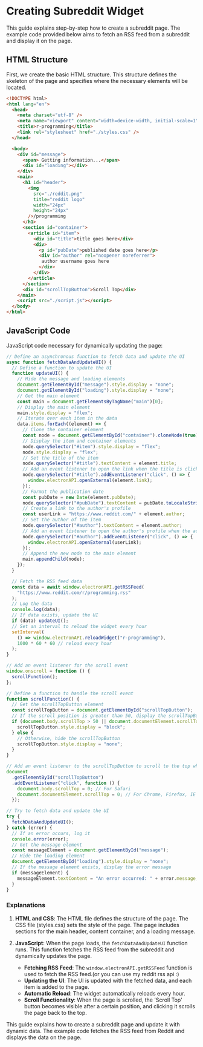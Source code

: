 # Creating Subreddit Widget

This guide explains step-by-step how to create a subreddit page. The example code provided below aims to fetch an RSS feed from a subreddit and display it on the page.

## HTML Structure

First, we create the basic HTML structure. This structure defines the skeleton of the page and specifies where the necessary elements will be located.

```html
<!DOCTYPE html>
<html lang="en">
  <head>
    <meta charset="utf-8" />
    <meta name="viewport" content="width=device-width, initial-scale=1" />
    <title>r-programming</title>
    <link rel="stylesheet" href="./styles.css" />
  </head>

  <body>
    <div id="message">
      <span> Getting information...</span>
      <div id="loading"></div>
    </div>
    <main>
      <h1 id="header">
        <img
          src="./reddit.png"
          title="reddit logo"
          width="24px"
          height="24px"
        />/programming
      </h1>
      <section id="container">
        <article id="item">
          <div id="title">title goes here</div>
          <div>
            <p id="pubDate">published date goes here</p>
            <div id="author" rel="noopener noreferrer">
             author username goes here
            </div>
          </div>
        </article>
      </section>
      <div id="scrollTopButton">Scroll Top</div>
    </main>
    <script src="./script.js"></script>
  </body>
</html>
```

## JavaScript Code

JavaScript code necessary for dynamically updating the page:

```javascript
// Define an asynchronous function to fetch data and update the UI
async function fetchDataAndUpdateUI() {
  // Define a function to update the UI
  function updateUI() {
    // Hide the message and loading elements
    document.getElementById("message").style.display = "none";
    document.getElementById("loading").style.display = "none";
    // Get the main element
    const main = document.getElementsByTagName("main")[0];
    // Display the main element
    main.style.display = "flex";
    // Iterate over each item in the data
    data.items.forEach((element) => {
      // Clone the container element
      const node = document.getElementById("container").cloneNode(true);
      // Display the item and container elements
      node.querySelector("#item").style.display = "flex";
      node.style.display = "flex";
      // Set the title of the item
      node.querySelector("#title").textContent = element.title;
      // Add an event listener to open the link when the title is clicked
      node.querySelector("#title").addEventListener("click", () => {
        window.electronAPI.openExternal(element.link);
      });
      // Format the publication date
      const pubDate = new Date(element.pubDate);
      node.querySelector("#pubDate").textContent = pubDate.toLocaleString();
      // Create a link to the author's profile
      const userLink = "https://www.reddit.com/" + element.author;
      // Set the author of the item
      node.querySelector("#author").textContent = element.author;
      // Add an event listener to open the author's profile when the author is clicked
      node.querySelector("#author").addEventListener("click", () => {
        window.electronAPI.openExternal(userLink);
      });
      // Append the new node to the main element
      main.appendChild(node);
    });
  }

  // Fetch the RSS feed data
  const data = await window.electronAPI.getRSSFeed(
    "https://www.reddit.com/r/programming.rss"
  );
  // Log the data
  console.log(data);
  // If data exists, update the UI
  if (data) updateUI();
  // Set an interval to reload the widget every hour
  setInterval(
    () => window.electronAPI.reloadWidget("r-programming"),
    1000 * 60 * 60 // reload every hour
  );
}

// Add an event listener for the scroll event
window.onscroll = function () {
  scrollFunction();
};

// Define a function to handle the scroll event
function scrollFunction() {
  // Get the scrollTopButton element
  const scrollTopButton = document.getElementById("scrollTopButton");
  // If the scroll position is greater than 50, display the scrollTopButton
  if (document.body.scrollTop > 50 || document.documentElement.scrollTop > 50) {
    scrollTopButton.style.display = "block";
  } else {
    // Otherwise, hide the scrollTopButton
    scrollTopButton.style.display = "none";
  }
}

// Add an event listener to the scrollTopButton to scroll to the top when clicked
document
  .getElementById("scrollTopButton")
  .addEventListener("click", function () {
    document.body.scrollTop = 0; // For Safari
    document.documentElement.scrollTop = 0; // For Chrome, Firefox, IE and Opera
  });

// Try to fetch data and update the UI
try {
  fetchDataAndUpdateUI();
} catch (error) {
  // If an error occurs, log it
  console.error(error);
  // Get the message element
  const messageElement = document.getElementById("message");
  // Hide the loading element
  document.getElementById("loading").style.display = "none";
  // If the message element exists, display the error message
  if (messageElement) {
    messageElement.textContent = "An error occurred: " + error.message;
  }
}
```

### Explanations

1. **HTML and CSS**: The HTML file defines the structure of the page. The CSS file (styles.css) sets the style of the page. The page includes sections for the main header, content container, and a loading message.

2. **JavaScript**: When the page loads, the `fetchDataAndUpdateUI` function runs. This function fetches the RSS feed from the subreddit and dynamically updates the page.
   - **Fetching RSS Feed**: The `window.electronAPI.getRSSFeed` function is used to fetch the RSS feed.(or you can use my reddit rss api :)
   - **Updating the UI**: The UI is updated with the fetched data, and each item is added to the page.
   - **Automatic Reload**: The widget automatically reloads every hour.
   - **Scroll Functionality**: When the page is scrolled, the 'Scroll Top' button becomes visible after a certain position, and clicking it scrolls the page back to the top.

This guide explains how to create a subreddit page and update it with dynamic data. The example code fetches the RSS feed from Reddit and displays the data on the page.
